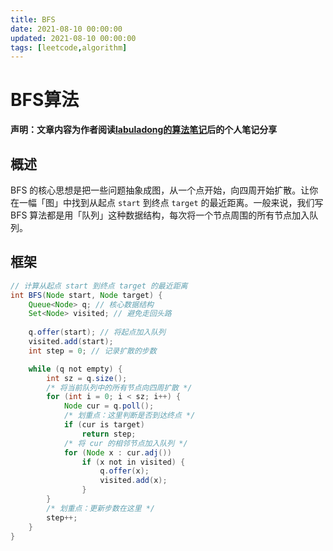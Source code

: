 ```yaml
---
title: BFS
date: 2021-08-10 00:00:00
updated: 2021-08-10 00:00:00
tags: [leetcode,algorithm]
---
```

# BFS算法

**声明：文章内容为作者阅读[labuladong的算法笔记](labuladong.gitee.io/)后的个人笔记分享**

## 概述

BFS 的核心思想是把一些问题抽象成图，从一个点开始，向四周开始扩散。让你在一幅「图」中找到从起点 `start` 到终点 `target` 的最近距离。一般来说，我们写 BFS 算法都是用「队列」这种数据结构，每次将一个节点周围的所有节点加入队列。

## 框架

```java
// 计算从起点 start 到终点 target 的最近距离
int BFS(Node start, Node target) {
    Queue<Node> q; // 核心数据结构
    Set<Node> visited; // 避免走回头路
    
    q.offer(start); // 将起点加入队列
    visited.add(start);
    int step = 0; // 记录扩散的步数

    while (q not empty) {
        int sz = q.size();
        /* 将当前队列中的所有节点向四周扩散 */
        for (int i = 0; i < sz; i++) {
            Node cur = q.poll();
            /* 划重点：这里判断是否到达终点 */
            if (cur is target)
                return step;
            /* 将 cur 的相邻节点加入队列 */
            for (Node x : cur.adj())
                if (x not in visited) {
                    q.offer(x);
                    visited.add(x);
                }
        }
        /* 划重点：更新步数在这里 */
        step++;
    }
}
```

